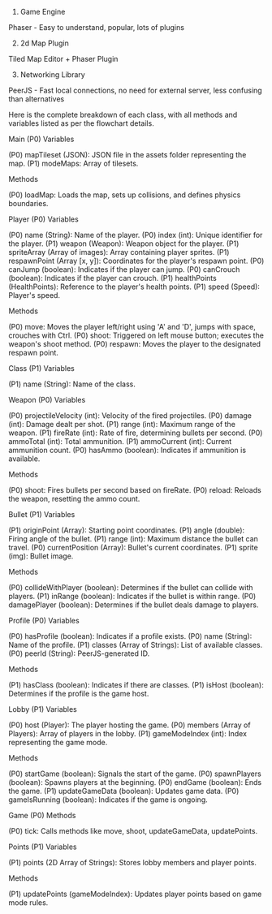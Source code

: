 1) Game Engine

Phaser - Easy to understand, popular, lots of plugins

2) 2d Map Plugin

Tiled Map Editor + Phaser Plugin

3) Networking Library

PeerJS - Fast local connections, no need for external server, less confusing than alternatives

Here is the complete breakdown of each class, with all methods and variables listed as per the flowchart details.

Main (P0)
Variables

(P0) mapTileset (JSON): JSON file in the assets folder representing the map.
(P1) modeMaps: Array of tilesets.

Methods

(P0) loadMap: Loads the map, sets up collisions, and defines physics boundaries.

Player (P0)
Variables

(P0) name (String): Name of the player.
(P0) index (int): Unique identifier for the player.
(P1) weapon (Weapon): Weapon object for the player.
(P1) spriteArray (Array of images): Array containing player sprites.
(P1) respawnPoint (Array [x, y]): Coordinates for the player's respawn point.
(P0) canJump (boolean): Indicates if the player can jump.
(P0) canCrouch (boolean): Indicates if the player can crouch.
(P1) healthPoints (HealthPoints): Reference to the player's health points.
(P1) speed (Speed): Player's speed.

Methods

(P0) move: Moves the player left/right using 'A' and 'D', jumps with space, crouches with Ctrl.
(P0) shoot: Triggered on left mouse button; executes the weapon's shoot method.
(P0) respawn: Moves the player to the designated respawn point.

Class (P1)
Variables

(P1) name (String): Name of the class.

Weapon (P0)
Variables

(P0) projectileVelocity (int): Velocity of the fired projectiles.
(P0) damage (int): Damage dealt per shot.
(P1) range (int): Maximum range of the weapon.
(P1) fireRate (int): Rate of fire, determining bullets per second.
(P0) ammoTotal (int): Total ammunition.
(P1) ammoCurrent (int): Current ammunition count.
(P0) hasAmmo (boolean): Indicates if ammunition is available.

Methods

(P0) shoot: Fires bullets per second based on fireRate.
(P0) reload: Reloads the weapon, resetting the ammo count.

Bullet (P1)
Variables

(P1) originPoint (Array): Starting point coordinates.
(P1) angle (double): Firing angle of the bullet.
(P1) range (int): Maximum distance the bullet can travel.
(P0) currentPosition (Array): Bullet's current coordinates.
(P1) sprite (img): Bullet image.

Methods

(P0) collideWithPlayer (boolean): Determines if the bullet can collide with players.
(P1) inRange (boolean): Indicates if the bullet is within range.
(P0) damagePlayer (boolean): Determines if the bullet deals damage to players.

Profile (P0)
Variables

(P0) hasProfile (boolean): Indicates if a profile exists.
(P0) name (String): Name of the profile.
(P1) classes (Array of Strings): List of available classes.
(P0) peerId (String): PeerJS-generated ID.

Methods

(P1) hasClass (boolean): Indicates if there are classes.
(P1) isHost (boolean): Determines if the profile is the game host.

Lobby (P1)
Variables

(P0) host (Player): The player hosting the game.
(P0) members (Array of Players): Array of players in the lobby.
(P1) gameModeIndex (int): Index representing the game mode.

Methods

(P0) startGame (boolean): Signals the start of the game.
(P0) spawnPlayers (boolean): Spawns players at the beginning.
(P0) endGame (boolean): Ends the game.
(P1) updateGameData (boolean): Updates game data.
(P0) gameIsRunning (boolean): Indicates if the game is ongoing.

Game (P0)
Methods

(P0) tick: Calls methods like move, shoot, updateGameData, updatePoints.

Points (P1)
Variables

(P1) points (2D Array of Strings): Stores lobby members and player points.

Methods

(P1) updatePoints (gameModeIndex): Updates player points based on game mode rules.